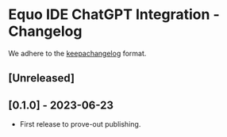 # Equo IDE ChatGPT Integration - Changelog

We adhere to the [keepachangelog](https://keepachangelog.com/en/1.0.0/) format.

## [Unreleased]

## [0.1.0] - 2023-06-23
- First release to prove-out publishing.
